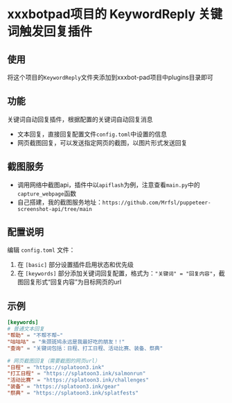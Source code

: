 # xxxbotpad项目的 KeywordReply 关键词触发回复插件

## 使用
将这个项目的`KeywordReply`文件夹添加到xxxbot-pad项目中plugins目录即可

## 功能
关键词自动回复插件，根据配置的关键词自动回复消息
- 文本回复，直接回复配置文件`config.toml`中设置的信息
- 网页截图回复，可以发送指定网页的截图，以图片形式发送回复

## 截图服务
- 调用网络中截图api，插件中以`apiflash`为例，注意查看`main.py`中的`capture_webpage`函数
- 自己搭建，我的截图服务地址：`https://github.com/Mrfsl/puppeteer-screenshot-api/tree/main`


## 配置说明

编辑 `config.toml` 文件：

1. 在 `[basic]` 部分设置插件启用状态和优先级
2. 在 `[keywords]` 部分添加关键词回复配置，格式为：`"关键词" = "回复内容"`，截图回复形式“回复内容”为目标网页的url

## 示例

```toml
[keywords]
# 普通文本回复
"帮助" = "不帮不帮~"
"咕咕咕" = "朱颈斑鸠永远是我最好吃的朋友！!"
"查询" = "关键词包括：日程、打工日程、活动比赛、装备、祭典"

# 网页截图回复（需要截图的网页url）
"日程" = "https://splatoon3.ink"
"打工日程" = "https://splatoon3.ink/salmonrun"
"活动比赛" = "https://splatoon3.ink/challenges"
"装备" = "https://splatoon3.ink/gear"
"祭典" = "https://splatoon3.ink/splatfests"
